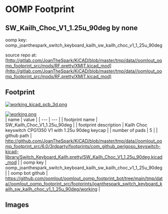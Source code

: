# OOMP Footprint  
## SW_Kailh_Choc_V1_1.25u_90deg  by none  
  
oomp key: oomp_joanthespark_switch_keyboard_kailh_sw_kailh_choc_v1_1_25u_90deg  
  
source repo at: [http://gitlab.com/JoanTheSpark/KiCAD/blob/master/tmp/data//oomlout_oomp_footprint_src/mods/RF.pretty/XMIT.kicad_mod](http://gitlab.com/JoanTheSpark/KiCAD/blob/master/tmp/data//oomlout_oomp_footprint_src/mods/RF.pretty/XMIT.kicad_mod)  
## Footprint  
  
[![working_kicad_pcb_3d.png](working_kicad_pcb_3d_600.png)](working_kicad_pcb_3d.png)  
  
[![working.png](working_600.png)](working.png)  
| name | value | 
| --- | --- | 
| footprint name | SW_Kailh_Choc_V1_1.25u_90deg | 
| footprint description | Kailh Choc keyswitch CPG1350 V1 with 1.25u 90deg keycap | 
| number of pads | 5 | 
| github path | http://github.com/JoanTheSpark/KiCAD/blob/master/tmp/data//oomlout_oomp_footprint_src/6.0/3rdparty/footprints/com_github_perigoso_keyswitch-kicad-library/Switch_Keyboard_Kailh.pretty/SW_Kailh_Choc_V1_1.25u_90deg.kicad_mod | 
| oomp key | oomp_joanthespark_switch_keyboard_kailh_sw_kailh_choc_v1_1_25u_90deg | 
| oomp bot github | https://github.com/oomlout/oomlout_oomp_footprint_bot/tree/main/tmp/data//oomlout_oomp_footprint_src/footprints/joanthespark_switch_keyboard_kailh_sw_kailh_choc_v1_1_25u_90deg/working | 
## Images  

